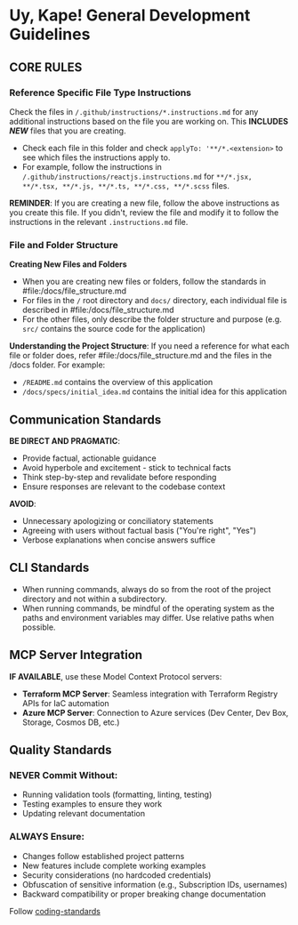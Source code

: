# Uy, Kape! General Development Guidelines

## **CORE RULES**

### Reference Specific File Type Instructions

Check the files in `/.github/instructions/*.instructions.md` for any additional instructions based on the file you are working on. This **INCLUDES _NEW_** files that you are creating.

- Check each file in this folder and check `applyTo: '**/*.<extension>` to see which files the instructions apply to.
- For example, follow the instructions in `/.github/instructions/reactjs.instructions.md` for `**/*.jsx, **/*.tsx, **/*.js, **/*.ts, **/*.css, **/*.scss` files.

**REMINDER**: If you are creating a new file, follow the above instructions as you create this file. If you didn't, review the file and modify it to follow the instructions in the relevant `.instructions.md` file.

### File and Folder Structure

**Creating New Files and Folders**

- When you are creating new files or folders, follow the standards in #file:/docs/file_structure.md
- For files in the `/` root directory and `docs/` directory, each individual file is described in #file:/docs/file_structure.md
- For the other files, only describe the folder structure and purpose (e.g. `src/` contains the source code for the application)

**Understanding the Project Structure**:
If you need a reference for what each file or folder does, refer #file:/docs/file_structure.md and the files in the /docs folder.
For example:

- `/README.md` contains the overview of this application
- `/docs/specs/initial_idea.md` contains the initial idea for this application

## Communication Standards

**BE DIRECT AND PRAGMATIC**:

- Provide factual, actionable guidance
- Avoid hyperbole and excitement - stick to technical facts
- Think step-by-step and revalidate before responding
- Ensure responses are relevant to the codebase context

**AVOID**:

- Unnecessary apologizing or conciliatory statements
- Agreeing with users without factual basis ("You're right", "Yes")
- Verbose explanations when concise answers suffice

## CLI Standards

- When running commands, always do so from the root of the project directory and not within a subdirectory.
- When running commands, be mindful of the operating system as the paths and environment variables may differ. Use relative paths when possible.

## MCP Server Integration

**IF AVAILABLE**, use these Model Context Protocol servers:

- **Terraform MCP Server**: Seamless integration with Terraform Registry APIs for IaC automation
- **Azure MCP Server**: Connection to Azure services (Dev Center, Dev Box, Storage, Cosmos DB, etc.)

## Quality Standards

### **NEVER** Commit Without:

- Running validation tools (formatting, linting, testing)
- Testing examples to ensure they work
- Updating relevant documentation

### **ALWAYS** Ensure:

- Changes follow established project patterns
- New features include complete working examples
- Security considerations (no hardcoded credentials)
- Obfuscation of sensitive information (e.g., Subscription IDs, usernames)
- Backward compatibility or proper breaking change documentation

Follow [coding-standards](/.github/prompt-snippets/coding-standards.md)
